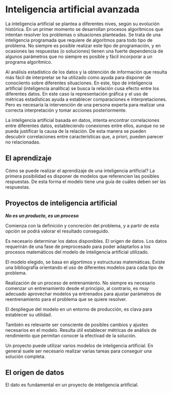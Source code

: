 # Inteligencia artificial avanzada

La inteligencia artificial se plantea a diferentes nives, según su evolución histórica. 
En un primer momento se desarrollan procesos algorítmicos que intentan resolver los problemas o situaciones planteadas. Se trata de una inteligencia programada que requiere de algoritmos para todo tipo de problema. No siempre es posible realizar este tipo de programación, y en ocasiones las respuestas (o soluciones) tienen una fuerte dependencia de algunos parámetros que no siempre es posible y fácil incorporar a un programa algorítmico.

Al análisis estadístico de los datos y la obtención de información que resulta más fácil de interpretar se ha utilizado como ayuda para disponer de conociiento sobre diferentes situaciones. En este, tipo de inteligencia artificial (inteligencia analítica) se busca la relación cusa efecto entre los diferentes datos. En este caso la representación gráfica y el uso de métricas estadísticas ayuda a establecer comparaciones e interpretaciones. Pero es necesaria la intervención de una persona experta para realizar una correcta interpretación y tomar acciones posteriormente. 

La inteligencia artificial basada en datos, intenta encontrar correlaciones entre diferentes datos, estableciendo conexiones entre ellos, aunque no se pueda justificar la causa de la relación. De esta manera se pueden descubrir correlaciones entre características que, a priori, pueden parecer no relacionadas.

## El aprendizaje

Cómo se puede realizar el aprendizaje de una inteligencia artíficial? La primera posibilidad es disponer de modelos que referencien las posibles respuestas. De esta forma el modelo tiene una guía de cuáles deben ser las respuestas.

## Proyectos de inteligencia artificial
***No es un producto, es un proceso***


Comienza con la definición y concreción del problema, y a partir de esta opción se podrá valorar el resultado conseguido.

Es necesario determinar los datos disponibles. El origen de datos. Los datos requerirán de una fase de preprocesado para poder adaptarlos a los procesos matemáticos del modelo de inteligencia artificial utilizado.

El modelo elegido, se basa en algortimos y estructuras matemáticas. Existe una bibliografía orientando el uso de diferentes modelos para cada tipo de problema.

Realización de un proceso de entrenamiento. No siempre es necesario comenzar un entrenamiento desde el principio, al contrario, es muy adecuado aprovechar modelos ya entrenados para ajustar parámetros de reentrenamiento para el problema que se quiere resolver.

El despliegue del modelo en un entorno de producción, es clava para establecer su utilidad.

También es relevante ser consciente de posibles cambios y ajustes necesarios en el modelo. Resulta útil establecer métricas de análisis de rendimiento que permitan conocer la efectivad de la solución.

Un proyecto puede utilizar varios modelos de inteligencia artificial. En general suele ser necesario realizar varias tareas para conseguir una solución completa.

## El origen de datos

El dato es fundamental en un proyecto de inteligencia artificial.
